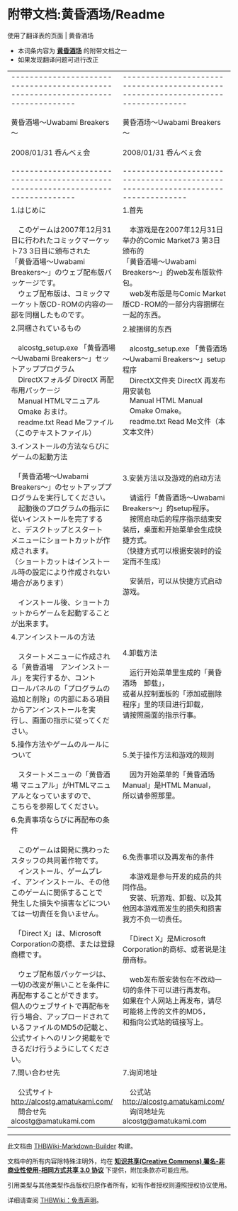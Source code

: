 # 附带文档:黄昏酒场/Readme

<!-- source html: G:\repos\THBWiki-Markdown-Builder\THBWikiMarkdown\Temp\main\5\52\ns506%3A%E9%BB%84%E6%98%8F%E9%85%92%E5%9C%BA%2FReadme.html -->

使用了翻译表的页面 | 黄昏酒场

  
  

  

- 本词条内容为 **[黄昏酒场](./黄昏酒场.md)** 的附带文档之一
- 如果发现翻译问题可进行改正


<table><tbody><tr class="tt-content" id="=-1" data-pos="&#91;&quot;=&quot;,1&#93;"><td class="tt-ja" lang="ja"><div class="poem">--------------------------------------------------------------------------------<br>                                                                                <br>                          黄昏酒場～Uwabami Breakers～                          <br>                                                                                <br>                                                      2008/01/31 呑んべぇ会     <br>                                                                                <br>--------------------------------------------------------------------------------</div></td><td class="tt-zh" lang="zh"><div class="poem">--------------------------------------------------------------------------------<br>                                                                                <br>                          黄昏酒场～Uwabami Breakers～                          <br>                                                                                <br>                                                      2008/01/31 呑んべぇ会     <br>                                                                                <br>--------------------------------------------------------------------------------</div></td></tr><tr class="tt-content" id="=-2" data-pos="&#91;&quot;=&quot;,2&#93;"><td class="tt-ja" lang="ja"><div class="poem">1.はじめに<br><br>　このゲームは2007年12月31日に行われたコミックマーケット73 3日目に頒布された<br>「黄昏酒場～Uwabami Breakers～」のウェブ配布版パッケージです。<br>　ウェブ配布版は、コミックマーケット版CD-ROMの内容の一部を同梱したものです。</div></td><td class="tt-zh" lang="zh"><div class="poem">1.首先<br><br>　本游戏是在2007年12月31日举办的Comic Market73 第3日颁布的<br>「黄昏酒場～Uwabami Breakers～」的web发布版软件包。<br>　web发布版是与Comic Market版CD-ROM的一部分内容捆绑在一起的东西。</div></td></tr><tr class="tt-content" id="=-3" data-pos="&#91;&quot;=&quot;,3&#93;"><td class="tt-ja" lang="ja"><div class="poem">2.同梱されているもの<br><br>　alcostg_setup.exe      「黄昏酒場～Uwabami Breakers～」セットアッププログラム<br>　DirectXフォルダ        DirectX 再配布用パッケージ<br>　Manual                 HTMLマニュアル<br>　Omake                  おまけ。<br>　readme.txt             Read Meファイル（このテキストファイル）</div></td><td class="tt-zh" lang="zh"><div class="poem">2.被捆绑的东西<br><br>　alcostg_setup.exe      「黄昏酒场～Uwabami Breakers～」setup程序<br>　DirectX文件夹          DirectX 再发布用安装包<br>　Manual                 HTML Manual<br>　Omake                  Omake。<br>　readme.txt             Read Me文件（本文本文件）</div></td></tr><tr class="tt-content" id="=-4" data-pos="&#91;&quot;=&quot;,4&#93;"><td class="tt-ja" lang="ja"><div class="poem">3.インストールの方法ならびにゲームの起動方法<br><br>　「黄昏酒場～Uwabami Breakers～」のセットアッププログラムを実行してください。<br>　起動後のプログラムの指示に従いインストールを完了すると、デスクトップとスタート<br>メニューにショートカットが作成されます。<br>（ショートカットはインストール時の設定により作成されない場合があります）<br><br>　インストール後、ショートカットからゲームを起動することが出来ます。</div></td><td class="tt-zh" lang="zh"><div class="poem">3.安装方法以及游戏的启动方法<br><br>　请运行「黄昏酒场～Uwabami Breakers～」的setup程序。<br>　按照启动后的程序指示结束安装后，桌面和开始菜单会生成快捷方式。<br>（快捷方式可以根据安装时的设定而不生成）<br><br>　安装后，可以从快捷方式启动游戏。</div></td></tr><tr class="tt-content" id="=-5" data-pos="&#91;&quot;=&quot;,5&#93;"><td class="tt-ja" lang="ja"><div class="poem">4.アンインストールの方法<br><br>　スタートメニューに作成される「黄昏酒場　アンインストール」を実行するか、コント<br>ロールパネルの「プログラムの追加と削除」の内部にある項目からアンインストールを実<br>行し、画面の指示に従ってください。</div></td><td class="tt-zh" lang="zh"><div class="poem">4.卸载方法<br><br>　运行开始菜单里生成的「黄昏酒场　卸载」，<br>或者从控制面板的「添加或删除程序」里的项目进行卸载，<br>请按照画面的指示行事。</div></td></tr><tr class="tt-content" id="=-6" data-pos="&#91;&quot;=&quot;,6&#93;"><td class="tt-ja" lang="ja"><div class="poem">5.操作方法やゲームのルールについて<br><br>　スタートメニューの「黄昏酒場 マニュアル」がHTMLマニュアルとなっていますので、<br>こちらを参照してください。</div></td><td class="tt-zh" lang="zh"><div class="poem">5.关于操作方法和游戏的规则<br><br>　因为开始菜单的「黄昏酒场 Manual」是HTML Manual，<br>所以请参照那里。</div></td></tr><tr class="tt-content" id="=-7" data-pos="&#91;&quot;=&quot;,7&#93;"><td class="tt-ja" lang="ja"><div class="poem">6.免責事項ならびに再配布の条件<br><br>　このゲームは開発に携わったスタッフの共同著作物です。<br>　インストール、ゲームプレイ、アンインストール、その他このゲームに関係することで<br>発生した損失や損害などについては一切責任を負いません。<br><br>　「Direct X」は、Microsoft Corporationの商標、または登録商標です。<br><br>　ウェブ配布版パッケージは、一切の改変が無いことを条件に再配布することができます。<br>個人のウェブサイトで再配布を行う場合、アップロードされているファイルのMD5の記載と、<br>公式サイトへのリンク掲載をできるだけ行うようにしてください。</div></td><td class="tt-zh" lang="zh"><div class="poem">6.免责事项以及再发布的条件<br><br>　本游戏是参与开发的成员的共同作品。<br>　安装、玩游戏、卸载、以及其他因本游戏而发生的损失和损害<br>我方不负一切责任。<br><br>　「Direct X」是Microsoft Corporation的商标、或者说是注册商标。<br><br>　web发布版安装包在不改动一切的条件下可以进行再发布。<br>如果在个人网站上再发布，请尽可能将上传的文件的MD5，<br>和指向公式站的链接写上。</div></td></tr><tr class="tt-content" id="=-8" data-pos="&#91;&quot;=&quot;,8&#93;"><td class="tt-ja" lang="ja"><div class="poem">7.問い合わせ先<br><br>　公式サイト　<a rel="nofollow" class="external free" href="http://alcostg.amatukami.com/">http://alcostg.amatukami.com/</a><br>　問合せ先　　alcostg@amatukami.com</div></td><td class="tt-zh" lang="zh"><div class="poem">7.询问地址<br><br>　公式站　<a rel="nofollow" class="external free" href="http://alcostg.amatukami.com/">http://alcostg.amatukami.com/</a><br>　询问地址先　　alcostg@amatukami.com</div></td></tr></tbody></table>


  
  

  





---

此文档由 [THBWiki-Markdown-Builder](https://github.com/Delsin-Yu/THBWiki-Markdown-Builder) 构建。

文档中的所有内容除特殊注明外，均在 [**知识共享(Creative Commons) 署名-非商业性使用-相同方式共享 3.0 协议**](https://creativecommons.org/licenses/by-sa/3.0/deed.zh-hans) 下提供，附加条款亦可能应用。

引用类型与其他类型作品版权归原作者所有，如有作者授权则遵照授权协议使用。

详细请查阅 [THBWiki：免责声明](https://thbwiki.cc/THBWiki:%E5%85%8D%E8%B4%A3%E5%A3%B0%E6%98%8E)。

